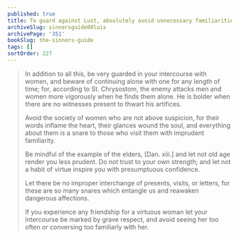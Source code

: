 ```yaml
---
published: true
title: To guard against Lust, absolutely avoid unnecessary familiarities
archiveSlug: sinnersguide00luis
archivePage: '351'
bookSlug: the-sinners-guide
tags: []
sortOrder: 227
---
```


> In addition to all this, be very guarded in your intercourse with women, and beware of continuing alone with one for any length of time; for, according to St. Chrysostom, the enemy attacks men and women more vigorously when he finds them alone. He is bolder when there are no witnesses present to thwart his artifices.
>
> Avoid the society of women who are not above suspicion, for their words inflame the heart, their glances wound the soul, and everything about them is a snare to those who visit them with imprudent familiarity.
>
> Be mindful of the example of the elders, [Dan. xiii.] and let not old age render you less prudent. Do not trust to your own strength; and let not a habit of virtue inspire you with presumptuous confidence.
>
> Let there be no improper interchange of presents, visits, or letters, for these are so many snares which entangle us and reawaken dangerous affections.
>
> If you experience any friendship for a virtuous woman let your intercourse be marked by grave respect, and avoid seeing her too often or conversing too familiarly with her.
